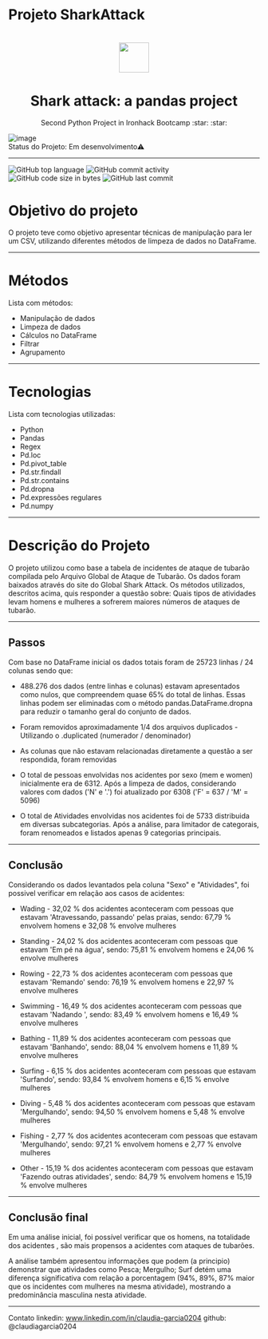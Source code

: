 # Projeto SharkAttack

<h1 align="center"><img src="https://bit.ly/2VnXWr2" width="60">

<h1 align="center">Shark attack: a pandas project</h1>

<p align="center"> Second Python Project in Ironhack Bootcamp :star: :star:
</h1>

![image](https://img.shields.io/badge/Python-14354C?style=for-the-badge&logo=python&logoColor=white)
<br/>
Status do Projeto: Em desenvolvimento:warning:
___
![GitHub top language](https://img.shields.io/github/languages/top/claudiagarcia0204/SharkAttack)
![GitHub commit activity](https://img.shields.io/github/commit-activity/m/claudiagarcia0204/SharkAttack)
![GitHub code size in bytes](https://img.shields.io/github/languages/code-size/claudiagarcia0204/SharkAttack)
![GitHub last commit](https://img.shields.io/github/last-commit/claudiagarcia0204/SharkAttack)

# Objetivo do projeto
O projeto teve como objetivo apresentar técnicas de manipulação para ler um CSV, utilizando diferentes métodos de limpeza de dados no DataFrame. 

___
# Métodos
Lista com métodos:

* Manipulação de dados
* Limpeza de dados
* Cálculos no DataFrame
* Filtrar
* Agrupamento

___
# Tecnologias
Lista com tecnologias utilizadas:

* Python
* Pandas
* Regex
* Pd.loc
* Pd.pivot_table
* Pd.str.findall
* Pd.str.contains
* Pd.dropna
* Pd.expressões regulares
* Pd.numpy

___
# Descrição do Projeto
O projeto utilizou como base a tabela de incidentes de ataque de tubarão compilada pelo Arquivo Global de Ataque de Tubarão. Os dados foram baixados através do site do Global Shark Attack. 
Os métodos utilizados, descritos acima, quis responder a questão sobre: Quais tipos de atividades levam homens e mulheres a sofrerem maiores números de ataques de tubarão.

___
## Passos
Com base no DataFrame inicial os dados totais foram de  25723 linhas / 24 colunas sendo que:
* 488.276 dos dados (entre linhas e colunas) estavam apresentados como nulos, que compreendem quase 65% do total de linhas. Essas linhas podem ser eliminadas com o método pandas.DataFrame.dropna para reduzir o tamanho geral do conjunto de dados.

* Foram removidos aproximadamente 1/4 dos arquivos duplicados - Utilizando o .duplicated (numerador / denominador)

* As colunas que não estavam relacionadas diretamente a questão a ser respondida, foram removidas

* O total de pessoas envolvidas nos acidentes por sexo (mem e women) inicialmente era de 6312. Após a limpeza de dados, considerando valores com dados ('N' e '.') foi atualizado por 6308 ('F' = 637 / 'M' = 5096)

* O total de Atividades envolvidas nos acidentes foi de 5733 distribuida em diversas subcategorias. Após a análise, para limitador de categorais, foram renomeados e listados apenas 9 categorias principais.

___
## Conclusão
Considerando os dados levantados pela coluna "Sexo" e "Atividades", foi possivel verificar em relação aos casos de acidentes:

* Wading - 32,02 % dos acidentes aconteceram com pessoas que estavam 'Atravessando, passando' pelas praias, sendo: 67,79 % envolvem homens e 32,08 % envolve mulheres

* Standing - 24,02 % dos acidentes aconteceram com pessoas que estavam 'Em pé na água', sendo: 75,81 % envolvem homens e 24,06 % envolve mulheres

* Rowing - 22,73 % dos acidentes aconteceram com pessoas que estavam 'Remando' sendo: 76,19 % envolvem homens e 22,97 % envolve mulheres

* Swimming - 16,49 % dos acidentes aconteceram com pessoas que estavam 'Nadando ', sendo: 83,49 % envolvem homens e 16,49 % envolve mulheres

* Bathing - 11,89 % dos acidentes aconteceram com pessoas que estavam 'Banhando', sendo: 88,04 % envolvem homens e 11,89 % envolve mulheres

* Surfing - 6,15 % dos acidentes aconteceram com pessoas que estavam 'Surfando', sendo: 93,84 % envolvem homens e 6,15 % envolve mulheres

* Diving - 5,48 % dos acidentes aconteceram com pessoas que estavam 'Mergulhando', sendo: 94,50 % envolvem homens e 5,48 % envolve mulheres 

* Fishing - 2,77 % dos acidentes aconteceram com pessoas que estavam 'Mergulhando', sendo: 97,21 % envolvem homens e 2,77 % envolve mulheres 

* Other - 15,19 % dos acidentes aconteceram com pessoas que estavam 'Fazendo outras atividades', sendo: 84,79 % envolvem homens e 15,19 % envolve mulheres 

___
## Conclusão final
Em uma análise inicial, foi possível verificar que os homens, na totalidade dos acidentes , são mais propensos a acidentes com ataques de tubarões.

A análise também apresentou informações que podem (a principio) demonstrar que atividades como Pesca; Mergulho; Surf detém uma diferença significativa com relação a porcentagem (94%, 89%, 87% maior que os incidentes com mulheres na mesma atividade), mostrando a predominância masculina nesta atividade.

___
Contato
linkedin: www.linkedin.com/in/claudia-garcia0204
github: @claudiagarcia0204

